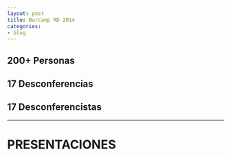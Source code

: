 ```yaml
---
layout: post
title: Barcamp RD 2014
categories:
- blog
---
```


## 200+ Personas

## 17 Desconferencias

## 17 Desconferencistas
---

# PRESENTACIONES

